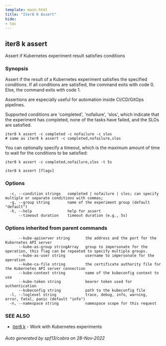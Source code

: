 ```yaml
---
template: main.html
title: "Iter8 K Assert"
hide:
- toc
---
```

## iter8 k assert

Assert if Kubernetes experiment result satisfies conditions

### Synopsis


Assert if the result of a Kubernetes experiment satisfies the specified conditions. If all conditions are satisfied, the command exits with code 0. Else, the command exits with code 1. 

Assertions are especially useful for automation inside CI/CD/GitOps pipelines.

Supported conditions are 'completed', 'nofailure', 'slos', which indicate that the experiment has completed, none of the tasks have failed, and the SLOs are satisfied.

	iter8 k assert -c completed -c nofailure -c slos
	# same as iter8 k assert -c completed,nofailure,slos

You can optionally specify a timeout, which is the maximum amount of time to wait for the conditions to be satisfied:

	iter8 k assert -c completed,nofailure,slos -t 5s


```
iter8 k assert [flags]
```

### Options

```
  -c, --condition strings   completed | nofailure | slos; can specify multiple or separate conditions with commas;
  -g, --group string        name of the experiment group (default "default")
  -h, --help                help for assert
      --timeout duration    timeout duration (e.g., 5s)
```

### Options inherited from parent commands

```
      --kube-apiserver string       the address and the port for the Kubernetes API server
      --kube-as-group stringArray   group to impersonate for the operation, this flag can be repeated to specify multiple groups.
      --kube-as-user string         username to impersonate for the operation
      --kube-ca-file string         the certificate authority file for the Kubernetes API server connection
      --kube-context string         name of the kubeconfig context to use
      --kube-token string           bearer token used for authentication
      --kubeconfig string           path to the kubeconfig file
  -l, --loglevel string             trace, debug, info, warning, error, fatal, panic (default "info")
  -n, --namespace string            namespace scope for this request
```

### SEE ALSO

* [iter8 k](iter8_k.md)	 - Work with Kubernetes experiments

###### Auto generated by spf13/cobra on 28-Nov-2022
